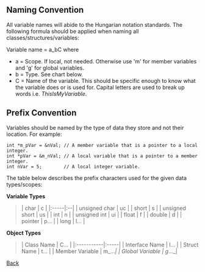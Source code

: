 ## Naming Convention ##

All variable names will abide to the Hungarian notation standards. The following formula should be applied when naming all classes/structures/variables:

Variable name = a\_bC where
  * a = Scope.  If local, not needed.  Otherwise use 'm' for member variables and 'g' for global variables.
  * b = Type.  See chart below.
  * C = Name of the variable.  This should be specific enough to know what the variable does or is used for.  Capital letters are used to break up words i.e. _ThisIsMyVariable_.

## Prefix Convention ##

Variables should be named by the type of data they store and not their location. For example:
```
int *m_pVar = &nVal; // A member variable that is a pointer to a local integer.
int *pVar = &m_nVal; // A local variable that is a pointer to a member integer.
int nVar = 5;        // A local integer variable.
```

The table below describes the prefix characters used for the given data types/scopes:

**Variable Types**
> | char | c |
|:-----|:--|
> | unsigned char | uc |
> | short | s |
> | unsigned short | us |
> | int  | n |
> | unsigned int | ui |
> | float | f |
> | double | d |
> | pointer | p... |
> | long | l... |

**Object Types**
> | Class Name | C... |
|:-----------|:-----|
> | Interface Name | I... |
> | Struct Name | t... |
> | Member Variable | m_..._|
> | Global Variable | g_..._|



[Back](TechDoc_CodingStandards.md)





